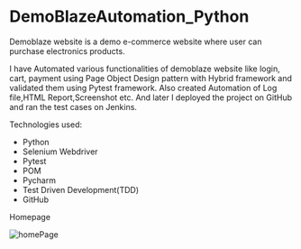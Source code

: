 # DemoBlazeAutomation_Python

Demoblaze website is a demo e-commerce website where user can purchase electronics products.

I have Automated various functionalities of demoblaze website like login, cart, payment using Page Object Design pattern with Hybrid framework and validated them using Pytest framework. Also created Automation of Log file,HTML Report,Screenshot etc. 
And later I deployed the project on GitHub and ran the test cases on Jenkins.

Technologies used:
* Python
* Selenium Webdriver
* Pytest
* POM
* Pycharm
* Test Driven Development(TDD)
* GitHub

Homepage

![homePage](https://user-images.githubusercontent.com/118111187/232315304-f4d1b938-9c5c-4190-a96c-bfcdfa50ec1c.jpg)

